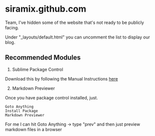 siramix.github.com
==================

Team, I've hidden some of the website that's not ready to be publicly facing.

Under "_layouts/default.html" you can uncomment the list to display our blog.

## Recommended Modules

1. Sublime Package Control

Download this by following the Manual Instructions [here](http://wbond.net/sublime_packages/package_control/installation)

2. Markdown Previewer

Once you have package control installed, just.

    Goto Anything
    Install Package
    Markdown Previewer

For me I can hit Goto Anything -> type "prev" and then just preview markdown files in a browser